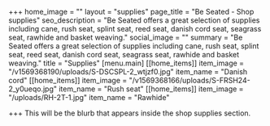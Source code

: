 +++
home_image = ""
layout = "supplies"
page_title = "Be Seated - Shop supplies"
seo_description = "Be Seated offers a great selection of supplies including cane, rush seat, splint seat, reed seat, danish cord seat, seagrass seat, rawhide and basket weaving."
social_image = ""
summary = "Be Seated offers a great selection of supplies including cane, rush seat, splint seat, reed seat, danish cord seat, seagrass seat, rawhide and basket weaving."
title = "Supplies"
[menu.main]
[[home_items]]
item_image = "/v1569368190/uploads/S-DSCSPL-2_wtjzf0.jpg"
item_name = "Danish cord"
[[home_items]]
item_image = "/v1569368166/uploads/S-FRSH24-2_y0ueqo.jpg"
item_name = "Rush seat"
[[home_items]]
item_image = "/uploads/RH-2T-1.jpg"
item_name = "Rawhide"

+++
This will be the blurb that appears inside the shop supplies section.